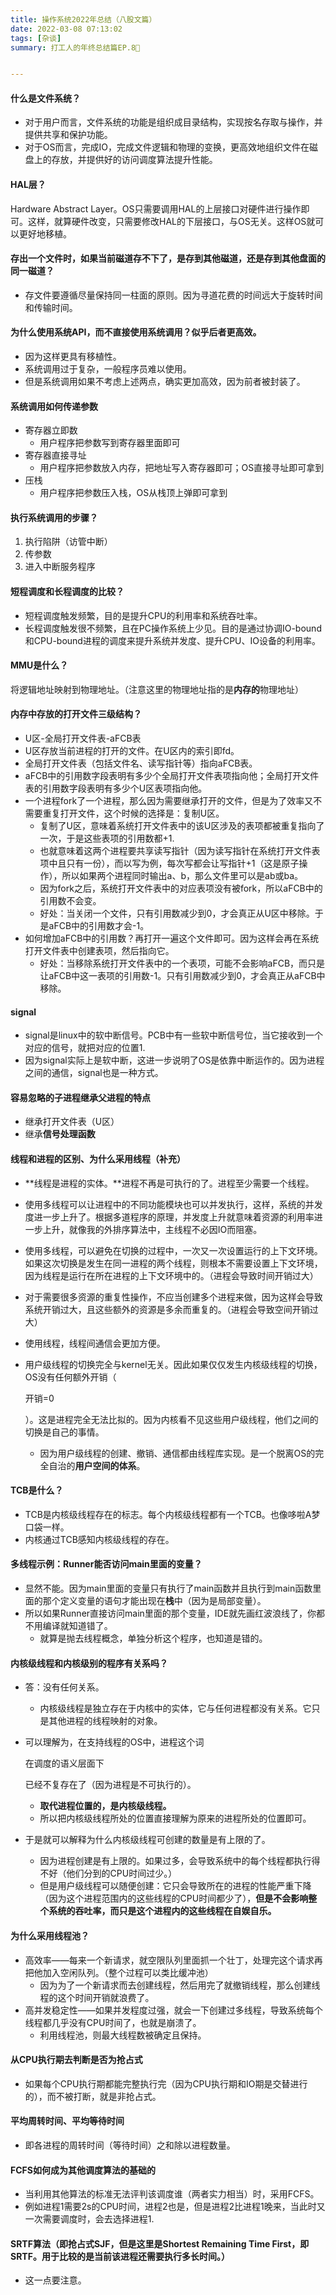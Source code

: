 ```yaml
---
title: 操作系统2022年总结（八股文篇）
date: 2022-03-08 07:13:02
tags: [杂谈]
summary: 打工人的年终总结篇EP.8🤭


---
```




#### 什么是文件系统？

- 对于用户而言，文件系统的功能是组织成目录结构，实现按名存取与操作，并提供共享和保护功能。
- 对于OS而言，完成IO，完成文件逻辑和物理的变换，更高效地组织文件在磁盘上的存放，并提供好的访问调度算法提升性能。

#### HAL层？

Hardware Abstract Layer。OS只需要调用HAL的上层接口对硬件进行操作即可。这样，就算硬件改变，只需要修改HAL的下层接口，与OS无关。这样OS就可以更好地移植。

#### 存出一个文件时，如果当前磁道存不下了，是存到其他磁道，还是存到其他盘面的同一磁道？

- 存文件要遵循尽量保持同一柱面的原则。因为寻道花费的时间远大于旋转时间和传输时间。

#### 为什么使用系统API，而不直接使用系统调用？似乎后者更高效。

- 因为这样更具有移植性。
- 系统调用过于复杂，一般程序员难以使用。
- 但是系统调用如果不考虑上述两点，确实更加高效，因为前者被封装了。

#### 系统调用如何传递参数

- 寄存器立即数
	- 用户程序把参数写到寄存器里面即可
- 寄存器直接寻址
	- 用户程序把参数放入内存，把地址写入寄存器即可；OS直接寻址即可拿到
- 压栈
	- 用户程序把参数压入栈，OS从栈顶上弹即可拿到

#### 执行系统调用的步骤？

1. 执行陷阱（访管中断）
2. 传参数
3. 进入中断服务程序

#### 短程调度和长程调度的比较？

- 短程调度触发频繁，目的是提升CPU的利用率和系统吞吐率。
- 长程调度触发很不频繁，且在PC操作系统上少见。目的是通过协调IO-bound和CPU-bound进程的调度来提升系统并发度、提升CPU、IO设备的利用率。

#### MMU是什么？

将逻辑地址映射到物理地址。（注意这里的物理地址指的是**内存的**物理地址）

#### 内存中存放的打开文件三级结构？

- U区-全局打开文件表-aFCB表
- U区存放当前进程的打开的文件。在U区内的索引即fd。
- 全局打开文件表（包括文件名、读写指针等）指向aFCB表。
- aFCB中的引用数字段表明有多少个全局打开文件表项指向他；全局打开文件表的引用数字段表明有多少个U区表项指向他。
- 一个进程fork了一个进程，那么因为需要继承打开的文件，但是为了效率又不需要重复打开文件，这个时候的选择是：复制U区。
	- 复制了U区，意味着系统打开文件表中的该U区涉及的表项都被重复指向了一次，于是这些表项的引用数都+1.
	- 也就意味着这两个进程要共享读写指针（因为读写指针在系统打开文件表项中且只有一份），而以写为例，每次写都会让写指针+1（这是原子操作），所以如果两个进程同时输出a、b，那么文件里可以是ab或ba。
	- 因为fork之后，系统打开文件表中的对应表项没有被fork，所以aFCB中的引用数不会变。
	- 好处：当关闭一个文件，只有引用数减少到0，才会真正从U区中移除。于是aFCB中的引用数才会-1。
- 如何增加aFCB中的引用数？再打开一遍这个文件即可。因为这样会再在系统打开文件表中创建表项，然后指向它。
	- 好处：当移除系统打开文件表中的一个表项，可能不会影响aFCB，而只是让aFCB中这一表项的引用数-1。只有引用数减少到0，才会真正从aFCB中移除。

#### signal

- signal是linux中的软中断信号。PCB中有一些软中断信号位，当它接收到一个对应的信号，就把对应的位置1.
- 因为signal实际上是软中断，这进一步说明了OS是依靠中断运作的。因为进程之间的通信，signal也是一种方式。

#### 容易忽略的子进程继承父进程的特点

- 继承打开文件表（U区）
- 继承**信号处理函数**

#### 线程和进程的区别、为什么采用线程（补充）

- **线程是进程的实体。**进程不再是可执行的了。进程至少需要一个线程。

- 使用多线程可以让进程中的不同功能模块也可以并发执行，这样，系统的并发度进一步上升了。根据多道程序的原理，并发度上升就意味着资源的利用率进一步上升，就像我的外排序算法中，主线程不必因IO而阻塞。

- 使用多线程，可以避免在切换的过程中，一次又一次设置运行的上下文环境。如果这次切换是发生在同一进程的两个线程，则根本不需要设置上下文环境，因为线程是运行在所在进程的上下文环境中的。（进程会导致时间开销过大）

- 对于需要很多资源的重复性操作，不应当创建多个进程来做，因为这样会导致系统开销过大，且这些额外的资源是多余而重复的。（进程会导致空间开销过大）

- 使用线程，线程间通信会更加方便。

- 用户级线程的切换完全与kernel无关。因此如果仅仅发生内核级线程的切换，OS没有任何额外开销（

	开销=0

	）。这是进程完全无法比拟的。因为内核看不见这些用户级线程，他们之间的切换是自己的事情。

	- 因为用户级线程的创建、撤销、通信都由线程库实现。是一个脱离OS的完全自治的**用户空间的体系**。

#### TCB是什么？

- TCB是内核级线程存在的标志。每个内核级线程都有一个TCB。也像哆啦A梦口袋一样。
- 内核通过TCB感知内核级线程的存在。

#### 多线程示例：Runner能否访问main里面的变量？

- 显然不能。因为main里面的变量只有执行了main函数并且执行到main函数里面的那个定义变量的语句才能出现在**栈**中（因为是局部变量）。
- 所以如果Runner直接访问main里面的那个变量，IDE就先画红波浪线了，你都不用编译就知道错了。
	- 就算是抛去线程概念，单独分析这个程序，也知道是错的。

#### 内核级线程和内核级别的程序有关系吗？

- 答：没有任何关系。

	- 内核级线程是独立存在于内核中的实体，它与任何进程都没有关系。它只是其他进程的线程映射的对象。

- 可以理解为，在支持线程的OS中，进程这个词

	在调度的语义层面下

	已经不复存在了（因为进程是不可执行的）。

	- **取代进程位置的，是内核级线程。**
	- 所以把内核级线程所处的位置直接理解为原来的进程所处的位置即可。

- 于是就可以解释为什么内核级线程可创建的数量是有上限的了。

	- 因为进程创建是有上限的。如果过多，会导致系统中的每个线程都执行得不好（他们分到的CPU时间过少。）
	- 但是用户级线程可以随便创建：它只会导致所在的进程的性能严重下降（因为这个进程范围内的这些线程的CPU时间都少了），**但是不会影响整个系统的吞吐率，而只是这个进程内的这些线程在自娱自乐。**

#### 为什么采用线程池？

- 高效率——每来一个新请求，就空限队列里面抓一个壮丁，处理完这个请求再把他加入空闲队列。（整个过程可以类比缓冲池）
	- 因为为了一个新请求而去创建线程，然后用完了就撤销线程，那么创建线程的这个时间开销就浪费了。
- 高并发稳定性——如果并发程度过强，就会一下创建过多线程，导致系统每个线程都几乎没有CPU时间了，也就是崩溃了。
	- 利用线程池，则最大线程数被确定且保持。

#### 从CPU执行期去判断是否为抢占式

- 如果每个CPU执行期都能完整执行完（因为CPU执行期和IO期是交替进行的），而不被打断，就是非抢占式。

#### 平均周转时间、平均等待时间

- 即各进程的周转时间（等待时间）之和除以进程数量。

#### FCFS如何成为其他调度算法的基础的

- 当利用其他算法的标准无法评判该调度谁（两者实力相当）时，采用FCFS。
- 例如进程1需要2s的CPU时间，进程2也是，但是进程2比进程1晚来，当此时又一次需要调度时，会去选择进程1.

#### SRTF算法（即抢占式SJF，但是这里是Shortest Remaining Time First，即SRTF。用于比较的是当前该进程还需要执行多长时间。）

- 这一点要注意。
